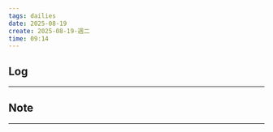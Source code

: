 ```yaml
---
tags: dailies  
date: 2025-08-19
create: 2025-08-19-週二
time: 09:14
---
```

## Log
---


## Note
---

